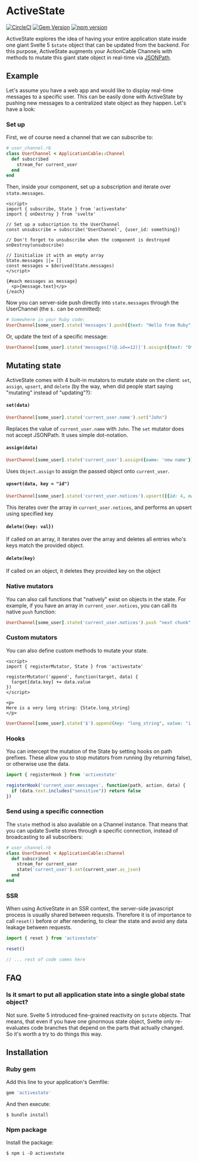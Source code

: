 # ActiveState

[![CircleCI](https://circleci.com/gh/buhrmi/activestate.svg?style=shield)](https://circleci.com/gh/buhrmi/activestate)
[![Gem Version](https://badge.fury.io/rb/activestate.svg)](https://rubygems.org/gems/activestate)
[![npm version](https://badge.fury.io/js/activestate.svg)](https://www.npmjs.com/package/activestate)

ActiveState explores the idea of having your entire application state inside one giant Svelte 5  `$state` object that can be updated from the backend. For this purpose, ActiveState augments your ActionCable Channels with methods to mutate this giant state object in real-time via [JSONPath](https://en.wikipedia.org/wiki/JSONPath).

## Example

Let's assume you have a web app and would like to display real-time messages to a specific user. This can be easily done with ActiveState by pushing new messages to a centralized state object as they happen. Let's have a look:

### Set up

First, we of course need a channel that we can subscribe to:

```rb
# user_channel.rb
class UserChannel < ApplicationCable::Channel
  def subscribed
    stream_for current_user
  end
end
```

Then, inside your component, set up a subscription and iterate over `state.messages`.

```svelte
<script>
import { subscribe, State } from 'activestate'
import { onDestroy } from 'svelte'

// Set up a subscription to the UserChannel
const unsubscribe = subscribe('UserChannel', {user_id: something})

// Don't forget to unsubscribe when the component is destroyed
onDestroy(unsubscribe)

// Iinitialize it with an empty array
State.messages ||= []
const messages = $derived(State.messages)
</script>

{#each messages as message}
  <p>{message.text}</p>
{/each}
```

Now you can server-side push directly into `state.messages` through the UserChannel (the `$.` can be ommitted):

```rb
# Somewhere in your Ruby code:
UserChannel[some_user].state('messages').push({text: "Hello from Ruby", id: 12})
```

Or, update the text of a specific message:

```rb
UserChannel[some_user].state('messages[?(@.id==12)]').assign({text: "Other text"})
```


## Mutating state

ActiveState comes with 4 built-in mutators to mutate state on the client: `set`, `assign`, `upsert`, and `delete` (by the way, when did people start saying "mutating" instead of "updating"?):

#### `set(data)`

```rb
UserChannel[some_user].state('current_user.name').set("John")
```

Replaces the value of `current_user.name` with `John`. The `set` mutator does not accept JSONPath. It uses simple dot-notation.

#### `assign(data)`

```rb
UserChannel[some_user].state('current_user').assign({name: 'new name'})
```

Uses `Object.assign` to assign the passed object onto `current_user`.

#### `upsert(data, key = "id")`

```rb
UserChannel[some_user].state('current_user.notices').upsert([{id: 4, name: "new name"}])
```

This iterates over the array in `current_user.notices`, and performs an upsert using specified key

#### `delete({key: val})`

If called on an array, it iterates over the array and deletes all entries who's keys match the provided object.

#### `delete(key)`

If called on an object, it deletes they provided key on the object

### Native mutators

You can also call functions that "natively" exist on objects in the state. For example, if you have an array in `current_user.notices`, you can call its native `push` function:

```ruby
UserChannel[some_user].state('current_user.notices').push "next chunk"
```

### Custom mutators

You can also define custom methods to mutate your state.

```svelte
<script>
import { registerMutator, State } from 'activestate'

registerMutator('append', function(target, data) {
  target[data.key] += data.value
})
</script>

<p>
Here is a very long string: {State.long_string}
</p>
```

```ruby
UserChannel[some_user].state('$').append(key: "long_string", value: "i am being appended")
```

### Hooks

You can intercept the mutation of the State by setting hooks on path prefixes. These allow you to
stop mutators from running (by returning false), or otherwise use the data.

```js
import { registerHook } from 'activestate'

registerHook('current_user.messages', function(path, action, data) {
  if (data.text.includes("sensitive")) return false
})
```

### Send using a specific connection

The `state` method is also available on a Channel instance. That means that you can update Svelte stores through a specific connection, instead of broadcasting to all subscribers:

```rb
# user_channel.rb
class UserChannel < ApplicationCable::Channel
  def subscribed
    stream_for current_user
    state('current_user').set(current_user.as_json)
  end
end
```

### SSR

When using ActiveState in an SSR context, the server-side javascript process is usually shared between requests. Therefore it is of importance to call `reset()` before or after rendering, to clear the state and avoid any data leakage between requests.

```js
import { reset } from 'activestate'

reset()

// ... rest of code comes here
```

## FAQ

### Is it smart to put all application state into a single global state object?

Not sure. Svelte 5 introduced fine-grained reactivity on `$state` objects. That means, that even if you have one ginormous state object, Svelte only re-evaluates code branches that depend on the parts that actually changed. So it's worth a try to do things this way.

## Installation

### Ruby gem

Add this line to your application's Gemfile:

```ruby
gem 'activestate'
```

And then execute:

    $ bundle install

### Npm package

Install the package:

    $ npm i -D activestate

